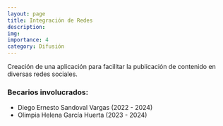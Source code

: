 ```yaml
---
layout: page
title: Integración de Redes
description: 
img: 
importance: 4
category: Difusión
---
```


Creación de una aplicación para facilitar la publicación de contenido en diversas redes sociales.

### Becarios involucrados:
- Diego Ernesto Sandoval Vargas (2022 - 2024)
- Olimpia Helena García Huerta (2023 - 2024)